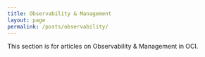```yaml
---
title: Observability & Management
layout: page
permalink: /posts/observability/
---
```


This section is for articles on Observability & Management in OCI. 